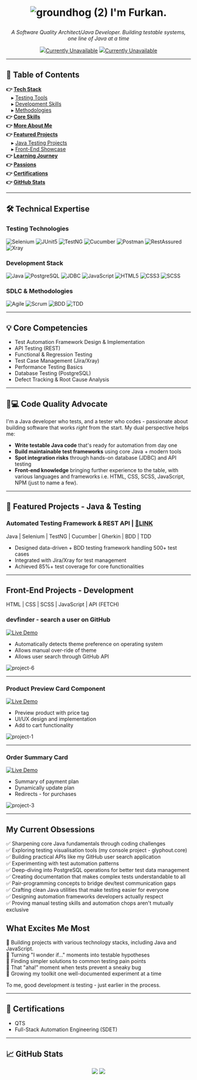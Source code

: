 <h1 align="center">
  
![groundhog (2)](https://github.com/user-attachments/assets/70c5f12a-da08-4ec0-a798-3fc08930baea) I'm Furkan.
</h1>

<p align="center">
  <em>A Software Quality Architect/Java Developer. Building testable systems, one line of Java at a time</em>
</p>

<p align="center">
  <a href="[Your LinkedIn URL]"><img src="https://img.shields.io/badge/LinkedIn-0077B5?style=for-the-badge&logo=linkedin&logoColor=white">Currently Unavailable</a>
  <a href="mailto:[Your Email]"><img src="https://img.shields.io/badge/Email-D14836?style=for-the-badge&logo=gmail&logoColor=white">Currently Unavailable</a>
</p>

---

## 🔖 Table of Contents
**👉 [Tech Stack](#-technical-expertise)**  
 ▸ [Testing Tools](#testing-technologies)  
 ▸ [Development Skills](#development-stack)  
 ▸ [Methodologies](#sdlc--methodologies)  
**👉 [Core Skills](#-core-competencies)**  
**👉 [More About Me](#-code-quality-advocate)**  
**👉 [Featured Projects](#-featured-projects---java--testing)**  
 ▸ [Java Testing Projects](#automated-testing-framework--rest-api)  
 ▸ [Front-End Showcase](#front-end-projects---development)  
**👉 [Learning Journey](#my-current-obsessions)**  
**👉 [Passions](#what-excites-me-most)**  
**👉 [Certifications](#-certifications)**  
**👉 [GitHub Stats](#-github-stats)**  

---

## 🛠 Technical Expertise

### **Testing Technologies**
![Selenium](https://img.shields.io/badge/Selenium-43B02A.svg?style=for-the-badge&logo=Selenium&logoColor=white)
![JUnit5](https://img.shields.io/badge/JUnit5-25A162.svg?style=for-the-badge&logo=JUnit5&logoColor=white)
![TestNG](https://img.shields.io/badge/TestNG-009988?style=for-the-badge)
![Cucumber](https://img.shields.io/badge/Cucumber-23D96C.svg?style=for-the-badge&logo=Cucumber&logoColor=white)
![Postman](https://img.shields.io/badge/Postman-FF6C37.svg?style=for-the-badge&logo=Postman&logoColor=white)
![RestAssured](https://img.shields.io/badge/RestAssured-66CC33?style=for-the-badge&logo=rest&logoColor=white)
![Xray](https://img.shields.io/badge/Xray-0052CC?style=for-the-badge&logo=jira&logoColor=white)

### **Development Stack**
![Java](https://img.shields.io/badge/Java-ED8B00.svg?style=for-the-badge&logo=openjdk&logoColor=white)
![PostgreSQL](https://img.shields.io/badge/PostgreSQL-4169E1.svg?style=for-the-badge&logo=PostgreSQL&logoColor=white)
![JDBC](https://img.shields.io/badge/JDBC-007396?style=for-the-badge&logo=oracle&logoColor=white)
![JavaScript](https://img.shields.io/badge/JavaScript-F7DF1E.svg?style=for-the-badge&logo=JavaScript&logoColor=black)
![HTML5](https://img.shields.io/badge/HTML5-E34F26.svg?style=for-the-badge&logo=HTML5&logoColor=white)
![CSS3](https://img.shields.io/badge/CSS3-1572B6.svg?style=for-the-badge&logo=CSS3&logoColor=white)
![SCSS](https://img.shields.io/badge/SCSS-CC6699?style=for-the-badge&logo=sass&logoColor=white)

### **SDLC & Methodologies**
![Agile](https://img.shields.io/badge/Agile-009FDA?style=for-the-badge&logo=agile&logoColor=white)
![Scrum](https://img.shields.io/badge/Scrum-6DB33F?style=for-the-badge&logo=scrutinizer&logoColor=white)
![BDD](https://img.shields.io/badge/BDD-4479A1?style=for-the-badge)
![TDD](https://img.shields.io/badge/TDD-00599C?style=for-the-badge)

---

## 💡 Core Competencies
- Test Automation Framework Design & Implementation
- API Testing (REST)
- Functional & Regression Testing
- Test Case Management (Jira/Xray)
- Performance Testing Basics
- Database Testing (PostgreSQL)
- Defect Tracking & Root Cause Analysis

---

## 👨💻 Code Quality Advocate
I'm a Java developer who tests, and a tester who codes - passionate about building software that works *right* from the start. My dual perspective helps me:  

- **Write testable Java code** that's ready for automation from day one  
- **Build maintainable test frameworks** using core Java + modern tools  
- **Spot integration risks** through hands-on database (JDBC) and API testing
- **Front-end knowledge** bringing further experience to the table, with various languages and frameworks i.e. HTML, CSS, SCSS, JavaScript, NPM (just to name a few).

---

## 📂 Featured Projects - Java & Testing

### **Automated Testing Framework & REST API** | [🔗LINK](https://github.com/de-furkan/CucumberProject_SchoolManagement)
Java | Selenium | TestNG | Cucumber | Gherkin | BDD | TDD

- Designed data-driven + BDD testing framework handling 500+ test cases
- Integrated with Jira/Xray for test management
- Achieved 85%+ test coverage for core functionalities
  
---

## Front-End Projects - Development

HTML | CSS | SCSS | JavaScript | API (FETCH)

### devfinder - search a user on GitHub 
[![Live Demo](https://img.shields.io/badge/demo-live-green.svg)](https://de-furkan.github.io/Front-End-Projects/project-6/src/index.html)

<ul>
  <li>Automatically detects theme preference on operating system</li>
  <li>Allows manual over-ride of theme</li>
  <li>Allows user search through GitHub API</li>
</ul>

![project-6](https://github.com/user-attachments/assets/6b0d0961-4ae8-4aa3-abb6-af8b2fb104d8)

---

### Product Preview Card Component
[![Live Demo](https://img.shields.io/badge/demo-live-green.svg)](https://de-furkan.github.io/Front-End-Projects/project-1/src/index.html)

<ul>
  <li>Preview product with price tag</li>
  <li>UI/UX design and implementation</li>
  <li>Add to cart functionality</li>
</ul>

![project-1](https://github.com/user-attachments/assets/be12e239-f318-48eb-af46-3b94db7f5d36)

---

### Order Summary Card
[![Live Demo](https://img.shields.io/badge/demo-live-green.svg)](https://de-furkan.github.io/Front-End-Projects/project-3/src/index.html)

<ul>
  <li>Summary of payment plan</li>
  <li>Dynamically update plan</li>
  <li>Redirects - for purchases</li>
</ul>

![project-3](https://github.com/user-attachments/assets/81c10adf-5d47-4644-9221-e4dc886f0d3b)

---

## My Current Obsessions

✅ Sharpening core Java fundamentals through coding challenges  
✅ Exploring testing visualisation tools (my console project - glyphout.core)  
✅ Building practical APIs like my GitHub user search application  
✅ Experimenting with test automation patterns </br>
✅ Deep-diving into PostgreSQL operations for better test data management  
✅ Creating documentation that makes complex tests understandable to all  
✅ Pair-programming concepts to bridge dev/test communication gaps </br>
✅ Crafting clean Java utilities that make testing easier for everyone  
✅ Designing automation frameworks developers actually respect  
✅ Proving manual testing skills and automation chops aren't mutually exclusive

## What Excites Me Most
🔸 Building projects with various technology stacks, including Java and JavaScript. </br>
🔸 Turning "I wonder if..." moments into testable hypotheses  
🔸 Finding simpler solutions to common testing pain points  
🔸 That "aha!" moment when tests prevent a sneaky bug  
🔸 Growing my toolkit one well-documented experiment at a time

To me, good development *is* testing - just earlier in the process.  

---

## 📜 Certifications
- QTS
- Full-Stack Automation Engineering (SDET)

---

## 📈 GitHub Stats
<p align="center">
  <img src="https://github-readme-stats.vercel.app/api?username=[de-furkan]&show_icons=true&theme=dark" />
  <img src="https://github-readme-streak-stats.herokuapp.com?user=[de-furkan]&theme=dark" />
</p>
